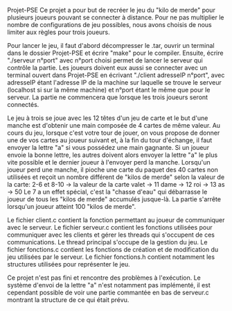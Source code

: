 Projet-PSE
Ce projet a pour but de recréer le jeu du "kilo de merde" pour plusieurs joueurs pouvant se connecter à distance.
Pour ne pas multiplier le nombre de configurations de jeu possibles, nous avons choisis de nous limiter aux règles pour trois joueurs.

Pour lancer le jeu, il faut d'abord décompresser le .tar, ouvrir un terminal dans le dossier Projet-PSE et écrire "make" pour le compiler. Ensuite, écrire "./serveur n°port" avec n°port choisi permet de lancer le serveur qui contrôle la partie. Les joueurs doivent eux aussi se connecter avec un terminal ouvert dans Projet-PSE en écrivant "./client adresseIP n°port", avec adresseIP étant l'adresse IP de la machine sur laquelle se trouve le serveur (localhost si sur la même machine) et n°port étant le même que pour le serveur. La partie ne commencera que lorsque les trois joueurs seront connectés.

Le jeu à trois se joue avec les 12 têtes d'un jeu de carte et le but d'une manche est d'obtenir une main composée de 4 cartes de même valeur. Au cours du jeu, lorsque c'est votre tour de jouer, on vous propose de donner une de vos cartes au joueur suivant et, à la fin du tour d'échange, il faut envoyer la lettre "a" si vous possédez une main gagnante. Si un joueur envoie la bonne lettre, les autres doivent alors envoyer la lettre "a" le plus vite possible et le dernier joueur à l'envoyer perd la manche. Lorsqu'un joueur perd une manche, il pioche une carte du paquet des 40 cartes non utilisées et reçoit un nombre différent de "kilos de merde" selon la valeur de la carte:
2-6 et 8-10 -> la valeur de la carte
valet -> 11
dame -> 12
roi -> 13
as -> 50
Le 7 a un effet spécial, c'est la "chasse d'eau" qui débarrasse le joueur de tous les "kilos de merde" accumulés jusque-là.
La partie s'arrête lorsqu'un joueur atteint 100 "kilos de merde".

Le fichier client.c contient la fonction permettant au joueur de communiquer avec le serveur.
Le fichier serveur.c contient les fonctions utilisées pour communiquer avec les clients et gérer les threads qui s'occupent de ces communications. Le thread principal s'occupe de la gestion du jeu.
Le fichier fonctions.c contient les fonctions de création et de modification du jeu utilisées par le serveur.
Le fichier fonctions.h contient notamment les structures utilisées pour représenter le jeu.

Ce projet n'est pas fini et rencontre des problèmes à l'exécution. Le système d'envoi de la lettre "a" n'est notamment pas implémenté, il est cependant possible de voir une partie commantée en bas de serveur.c montrant la structure de ce qui était prévu.
